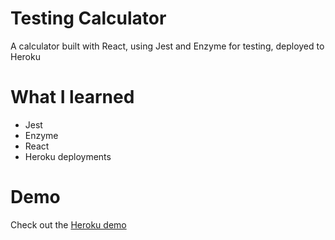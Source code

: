 # Testing Calculator

A calculator built with React, using Jest and Enzyme for testing, deployed to Heroku

# What I learned

- Jest
- Enzyme
- React
- Heroku deployments

# Demo

Check out the [Heroku demo]()
